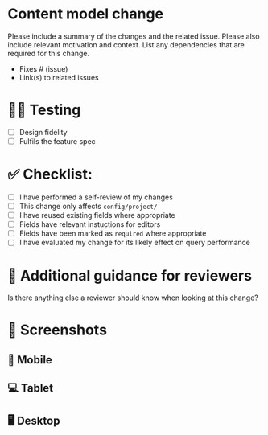 # Content model change

Please include a summary of the changes and the related issue. Please also include relevant motivation and context. List any dependencies that are required for this change.

- Fixes # (issue)
- Link(s) to related issues

# 👩‍🔬 Testing

- [ ] Design fidelity
- [ ] Fulfils the feature spec

# ✅ Checklist:

- [ ] I have performed a self-review of my changes
- [ ] This change only affects `config/project/`
- [ ] I have reused existing fields where appropriate
- [ ] Fields have relevant instuctions for editors
- [ ] Fields have been marked as `required` where appropriate
- [ ] I have evaluated my change for its likely effect on query performance

# 🧐 Additional guidance for reviewers

Is there anything else a reviewer should know when looking at this change?


# 📸 Screenshots

## 📱 Mobile

## 💻 Tablet

## 🖥 Desktop
